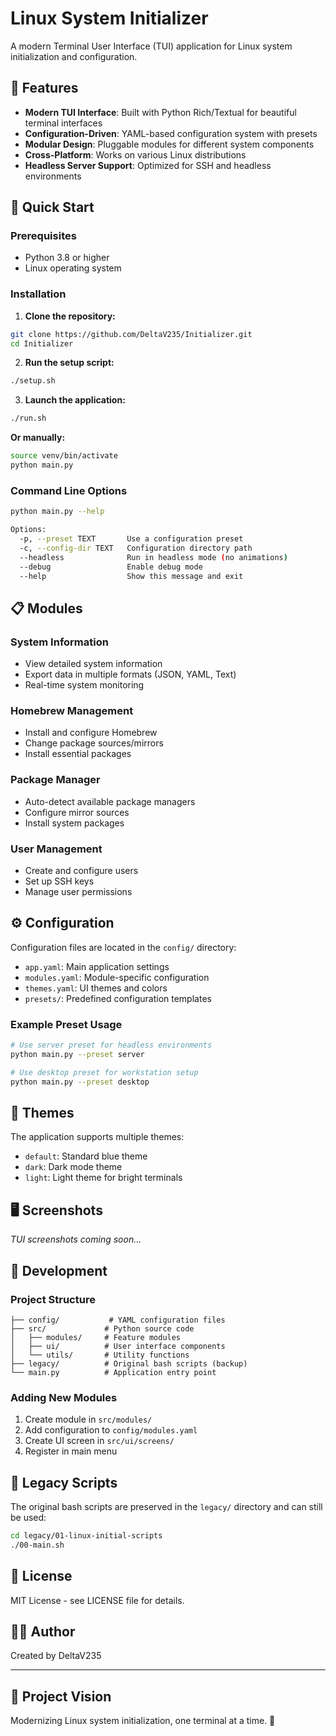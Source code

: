 # Linux System Initializer

A modern Terminal User Interface (TUI) application for Linux system initialization and configuration.

## 🌟 Features

- **Modern TUI Interface**: Built with Python Rich/Textual for beautiful terminal interfaces
- **Configuration-Driven**: YAML-based configuration system with presets
- **Modular Design**: Pluggable modules for different system components
- **Cross-Platform**: Works on various Linux distributions
- **Headless Server Support**: Optimized for SSH and headless environments

## 🚀 Quick Start

### Prerequisites

- Python 3.8 or higher
- Linux operating system

### Installation

1. **Clone the repository:**

```bash
git clone https://github.com/DeltaV235/Initializer.git
cd Initializer
```

2. **Run the setup script:**

```bash
./setup.sh
```

3. **Launch the application:**

```bash
./run.sh
```

**Or manually:**

```bash
source venv/bin/activate
python main.py
```

### Command Line Options

```bash
python main.py --help

Options:
  -p, --preset TEXT       Use a configuration preset
  -c, --config-dir TEXT   Configuration directory path
  --headless              Run in headless mode (no animations)
  --debug                 Enable debug mode
  --help                  Show this message and exit
```

## 📋 Modules

### System Information

- View detailed system information
- Export data in multiple formats (JSON, YAML, Text)
- Real-time system monitoring

### Homebrew Management

- Install and configure Homebrew
- Change package sources/mirrors
- Install essential packages

### Package Manager

- Auto-detect available package managers
- Configure mirror sources
- Install system packages

### User Management

- Create and configure users
- Set up SSH keys
- Manage user permissions

## ⚙️ Configuration

Configuration files are located in the `config/` directory:

- `app.yaml`: Main application settings
- `modules.yaml`: Module-specific configuration  
- `themes.yaml`: UI themes and colors
- `presets/`: Predefined configuration templates

### Example Preset Usage

```bash
# Use server preset for headless environments
python main.py --preset server

# Use desktop preset for workstation setup
python main.py --preset desktop
```

## 🎨 Themes

The application supports multiple themes:

- `default`: Standard blue theme
- `dark`: Dark mode theme  
- `light`: Light theme for bright terminals

## 🖥️ Screenshots

*TUI screenshots coming soon...*

## 🔧 Development

### Project Structure

```text
├── config/           # YAML configuration files
├── src/             # Python source code
│   ├── modules/     # Feature modules
│   ├── ui/          # User interface components
│   └── utils/       # Utility functions
├── legacy/          # Original bash scripts (backup)
└── main.py          # Application entry point
```

### Adding New Modules

1. Create module in `src/modules/`
2. Add configuration to `config/modules.yaml`
3. Create UI screen in `src/ui/screens/`
4. Register in main menu

## 📜 Legacy Scripts

The original bash scripts are preserved in the `legacy/` directory and can still be used:

```bash
cd legacy/01-linux-initial-scripts
./00-main.sh
```

## 📄 License

MIT License - see LICENSE file for details.

## 👨‍💻 Author

Created by DeltaV235

---

## 🎯 Project Vision

Modernizing Linux system initialization, one terminal at a time. 🚀
